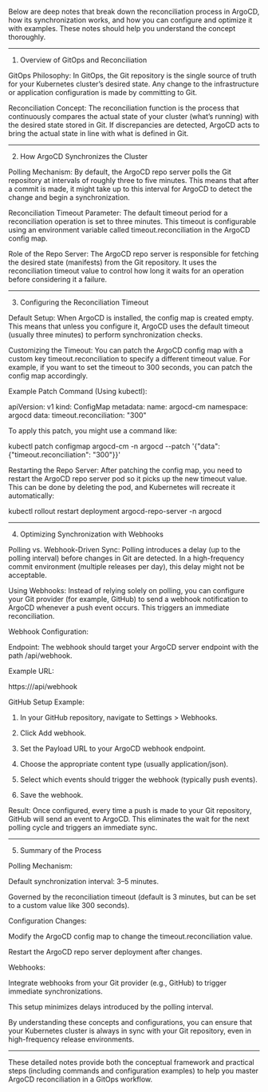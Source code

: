 Below are deep notes that break down the reconciliation process in ArgoCD, how its synchronization works, and how you can configure and optimize it with examples. These notes should help you understand the concept thoroughly.


---

1. Overview of GitOps and Reconciliation

GitOps Philosophy:
In GitOps, the Git repository is the single source of truth for your Kubernetes cluster’s desired state. Any change to the infrastructure or application configuration is made by committing to Git.

Reconciliation Concept:
The reconciliation function is the process that continuously compares the actual state of your cluster (what’s running) with the desired state stored in Git. If discrepancies are detected, ArgoCD acts to bring the actual state in line with what is defined in Git.



---

2. How ArgoCD Synchronizes the Cluster

Polling Mechanism:
By default, the ArgoCD repo server polls the Git repository at intervals of roughly three to five minutes. This means that after a commit is made, it might take up to this interval for ArgoCD to detect the change and begin a synchronization.

Reconciliation Timeout Parameter:
The default timeout period for a reconciliation operation is set to three minutes. This timeout is configurable using an environment variable called timeout.reconciliation in the ArgoCD config map.

Role of the Repo Server:
The ArgoCD repo server is responsible for fetching the desired state (manifests) from the Git repository. It uses the reconciliation timeout value to control how long it waits for an operation before considering it a failure.



---

3. Configuring the Reconciliation Timeout

Default Setup:
When ArgoCD is installed, the config map is created empty. This means that unless you configure it, ArgoCD uses the default timeout (usually three minutes) to perform synchronization checks.

Customizing the Timeout:
You can patch the ArgoCD config map with a custom key timeout.reconciliation to specify a different timeout value. For example, if you want to set the timeout to 300 seconds, you can patch the config map accordingly.

Example Patch Command (Using kubectl):

apiVersion: v1
kind: ConfigMap
metadata:
  name: argocd-cm
  namespace: argocd
data:
  timeout.reconciliation: "300"

To apply this patch, you might use a command like:

kubectl patch configmap argocd-cm -n argocd --patch '{"data": {"timeout.reconciliation": "300"}}'

Restarting the Repo Server:
After patching the config map, you need to restart the ArgoCD repo server pod so it picks up the new timeout value. This can be done by deleting the pod, and Kubernetes will recreate it automatically:

kubectl rollout restart deployment argocd-repo-server -n argocd



---

4. Optimizing Synchronization with Webhooks

Polling vs. Webhook-Driven Sync:
Polling introduces a delay (up to the polling interval) before changes in Git are detected. In a high-frequency commit environment (multiple releases per day), this delay might not be acceptable.

Using Webhooks:
Instead of relying solely on polling, you can configure your Git provider (for example, GitHub) to send a webhook notification to ArgoCD whenever a push event occurs. This triggers an immediate reconciliation.

Webhook Configuration:

Endpoint: The webhook should target your ArgoCD server endpoint with the path /api/webhook.

Example URL:

https://<your-argocd-server-domain>/api/webhook


GitHub Setup Example:

1. In your GitHub repository, navigate to Settings > Webhooks.


2. Click Add webhook.


3. Set the Payload URL to your ArgoCD webhook endpoint.


4. Choose the appropriate content type (usually application/json).


5. Select which events should trigger the webhook (typically push events).


6. Save the webhook.



Result:
Once configured, every time a push is made to your Git repository, GitHub will send an event to ArgoCD. This eliminates the wait for the next polling cycle and triggers an immediate sync.



---

5. Summary of the Process

Polling Mechanism:

Default synchronization interval: 3–5 minutes.

Governed by the reconciliation timeout (default is 3 minutes, but can be set to a custom value like 300 seconds).


Configuration Changes:

Modify the ArgoCD config map to change the timeout.reconciliation value.

Restart the ArgoCD repo server deployment after changes.


Webhooks:

Integrate webhooks from your Git provider (e.g., GitHub) to trigger immediate synchronizations.

This setup minimizes delays introduced by the polling interval.



By understanding these concepts and configurations, you can ensure that your Kubernetes cluster is always in sync with your Git repository, even in high-frequency release environments.


---

These detailed notes provide both the conceptual framework and practical steps (including commands and configuration examples) to help you master ArgoCD reconciliation in a GitOps workflow.

